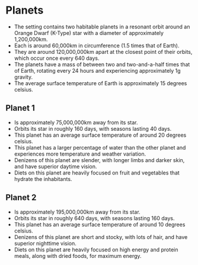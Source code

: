 # Planets

- The setting contains two habitable planets in a resonant orbit around an Orange Dwarf (K-Type) star with a diameter of approximately 1,200,000km. 
- Each is around 60,000km in circumference (1.5 times that of Earth). 
- They are around 120,000,000km apart at the closest point of their orbits, which occur once every 640 days. 
- The planets have a mass of between two and two-and-a-half times that of Earth, rotating every 24 hours and experiencing approximately 1g gravity.
- The average surface temperature of Earth is approximately 15 degrees celsius. 

## Planet 1

- Is approximately 75,000,000km away from its star.
- Orbits its star in roughly 160 days, with seasons lasting 40 days.
- This planet has an average surface temperature of around 20 degrees celsius.
- This planet has a larger percentage of water than the other planet and experiences more temperature and weather variation.
- Denizens of this planet are slender, with longer limbs and darker skin, and have superior daytime vision.
- Diets on this planet are heavily focused on fruit and vegetables that hydrate the inhabitants.

## Planet 2

- Is approximately 195,000,000km away from its star.
- Orbits its star in roughly 640 days, with seasons lasting 160 days.
- This planet has an average surface temperature of around 10 degrees celsius.
- Denizens of this planet are short and stocky, with lots of hair, and have superior nighttime vision.
- Diets on this planet are heavily focused on high energy and protein meals, along with dried foods, for maximum energy.
